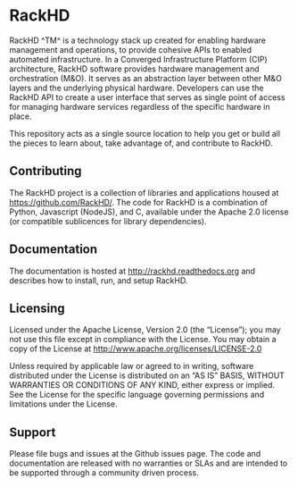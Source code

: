 # RackHD

RackHD ^TM^ is a technology stack up created for enabling hardware management and operations, to provide cohesive APIs to enabled automated infrastructure. In a Converged Infrastructure Platform (CIP) architecture, RackHD software provides hardware management and orchestration
(M&O). It serves as an abstraction layer between other M&O layers and the underlying physical hardware. Developers can use the RackHD API to create a user interface that serves as single point of access for managing hardware services regardless of the specific hardware in place.

This repository acts as a single source location to help you get or build all the pieces to learn about, take advantage of, and contribute to RackHD.

## Contributing  

The RackHD project is a collection of libraries and applications housed at https://github.com/RackHD/. The code for RackHD is a combination of Python, Javascript (NodeJS), and C, available under the Apache 2.0 license (or compatible sublicences for library dependencies).

## Documentation

The documentation is hosted at http://rackhd.readthedocs.org and describes how to install, run, and setup RackHD.

## Licensing

Licensed under the Apache License, Version 2.0 (the “License”); you may not use this file except in compliance with the License. You may obtain a copy of the License at http://www.apache.org/licenses/LICENSE-2.0

Unless required by applicable law or agreed to in writing, software distributed under the License is distributed on an “AS IS” BASIS, WITHOUT WARRANTIES OR CONDITIONS OF ANY KIND, either express or implied. See the License for the specific language governing permissions and limitations under the License.

## Support

Please file bugs and issues at the Github issues page. The code and documentation are released with no warranties or SLAs and are intended to be supported through a community driven process.
